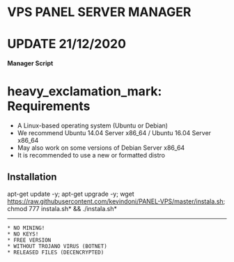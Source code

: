 ﻿# VPS PANEL SERVER MANAGER
# UPDATE 21/12/2020


**Manager Script**


# heavy_exclamation_mark: Requirements

* A Linux-based operating system (Ubuntu or Debian)
* We recommend Ubuntu 14.04 Server x86_64 / Ubuntu 16.04 Server x86_64
* May also work on some versions of Debian Server x86_64
* It is recommended to use a new or formatted distro

## Installation

apt-get update -y; apt-get upgrade -y; wget https://raw.githubusercontent.com/kevindoni/PANEL-VPS/master/instala.sh; chmod 777 instala.sh* && ./instala.sh*

-------------------------------------------------------------------------------

```
* NO MINING!
* NO KEYS!
* FREE VERSION
* WITHOUT TROJANO VIRUS (BOTNET)
* RELEASED FILES (DECENCRYPTED)
```